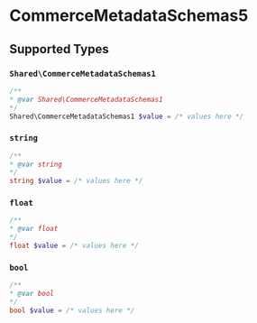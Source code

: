 # CommerceMetadataSchemas5


## Supported Types

### `Shared\CommerceMetadataSchemas1`

```php
/**
* @var Shared\CommerceMetadataSchemas1
*/
Shared\CommerceMetadataSchemas1 $value = /* values here */
```

### `string`

```php
/**
* @var string
*/
string $value = /* values here */
```

### `float`

```php
/**
* @var float
*/
float $value = /* values here */
```

### `bool`

```php
/**
* @var bool
*/
bool $value = /* values here */
```

